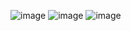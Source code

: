 ![image](https://github.com/heesoo-park/ForCodeKata/assets/80674868/ae0ebfa8-1c2d-44d8-84e4-e500bba11afc)
![image](https://github.com/heesoo-park/ForCodeKata/assets/80674868/da6c7c17-c2c7-476a-a3a8-d30c60bbd0d7)
![image](https://github.com/heesoo-park/ForCodeKata/assets/80674868/0d8ffe1e-bec1-4429-a668-c0e8e537f931)
